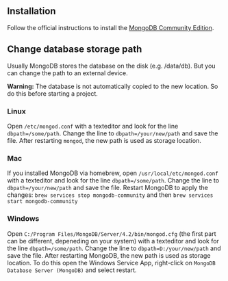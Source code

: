 ## Installation

Follow the official instructions to install the [MongoDB Community Edition](https://docs.mongodb.com/manual/administration/install-community/).

## Change database storage path

Usually MongoDB stores the database on the disk (e.g. /data/db). But you can change the path to an external device.

**Warning:** The database is not automatically copied to the new location. So do this before starting a project.

### Linux

Open `/etc/mongod.conf` with a texteditor and look for the line `dbpath=/some/path`.
Change the line to `dbpath=/your/new/path` and save the file.
After restarting `mongod`, the new path is used as storage location.

### Mac

If you installed MongoDB via homebrew, open `/usr/local/etc/mongod.conf` with a texteditor and look for the line `dbpath=/some/path`.
Change the line to `dbpath=/your/new/path` and save the file.
Restart MongoDB to apply the changes: `brew services stop mongodb-community` and then `brew services start mongodb-community`

### Windows

Open `C:/Program Files/MongoDB/Server/4.2/bin/mongod.cfg` (the first part can be different, depeneding on your system) with a texteditor and look for the line `dbpath=/some/path`.
Change the line to `dbpath=D:/your/new/path` and save the file.
After restarting MongoDB, the new path is used as storage location. To do this open the Windows Service App, right-click on `MongoDB Database Server (MongoDB)` and select restart.
